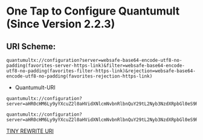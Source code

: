 # One Tap to Configure Quantumult (Since Version 2.2.3)

## URI Scheme:

```
quantumultx://configuration?server=websafe-base64-encode-utf8-no-padding(favorites-server-https-link)&filter=websafe-base64-encode-utf8-no-padding(favorites-filter-https-link)&rejection=websafe-base64-encode-utf8-no-padding(favorites-rejection-https-link)
```

- Quantumult-URI
```
quantumultx://configuration?server=aHR0cHM6Ly9yYXcuZ2l0aHVidXNlcmNvbnRlbnQuY29tL2Nyb3NzdXRpbGl0eS9RdWFudHVtdWx0L21hc3Rlci9zYW1wbGVzL3F1YW50dW11bHQtc2VydmVyLnR4dA&filter=aHR0cHM6Ly9yYXcuZ2l0aHVidXNlcmNvbnRlbnQuY29tL2Nyb3NzdXRpbGl0eS9RdWFudHVtdWx0L21hc3Rlci9zYW1wbGVzL3F1YW50dW11bHQtZmlsdGVyLnR4dA&rejection=aHR0cHM6Ly9yYXcuZ2l0aHVidXNlcmNvbnRlbnQuY29tL2Nyb3NzdXRpbGl0eS9RdWFudHVtdWx0L21hc3Rlci9zYW1wbGVzL3F1YW50dW11bHQtcmVqZWN0aW9uLnR4dA
```
```    
quantumultx://configuration?server=aHR0cHM6Ly9yYXcuZ2l0aHVidXNlcmNvbnRlbnQuY29tL2Nyb3NzdXRpbGl0eS9RdWFudHVtdWx0L21hc3Rlci9zYW1wbGVzL3F1YW50dW11bHQtc2VydmVyLnR4dA
```

[TINY REWRITE URI](quantumultx://configuration?rewrite_remote=https://github.com/tinycarrot/tinycarrot/raw/master/quantumutlx/fakeVIP.tiny.rewrite.txt)
